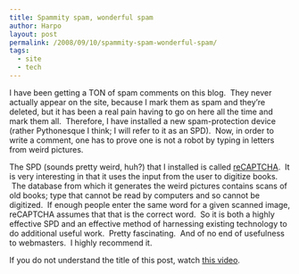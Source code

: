 ```yaml
---
title: Spammity spam, wonderful spam
author: Harpo
layout: post
permalink: /2008/09/10/spammity-spam-wonderful-spam/
tags:
  - site
  - tech
---
```

I have been getting a TON of spam comments on this blog.  They never actually appear on the site, because I mark them as spam and they&#8217;re deleted, but it has been a real pain having to go on here all the time and mark them all.  Therefore, I have installed a new spam-protection device (rather Pythonesque I think; I will refer to it as an SPD).  Now, in order to write a comment, one has to prove one is not a robot by typing in letters from weird pictures.

The SPD (sounds pretty weird, huh?) that I installed is called <a href="http://recaptcha.net/" target="_blank">reCAPTCHA</a>.  It is very interesting in that it uses the input from the user to digitize books.  The database from which it generates the weird pictures contains scans of old books; type that cannot be read by computers and so cannot be digitized.  If enough people enter the same word for a given scanned image, reCAPTCHA assumes that that is the correct word.  So it is both a highly effective SPD and an effective method of harnessing existing technology to do additional useful work.  Pretty fascinating.  And of no end of usefulness to webmasters.  I highly recommend it.

If you do not understand the title of this post, watch <a href="http://www.youtube.com/watch?v=anwy2MPT5RE" target="_blank">this video</a>.